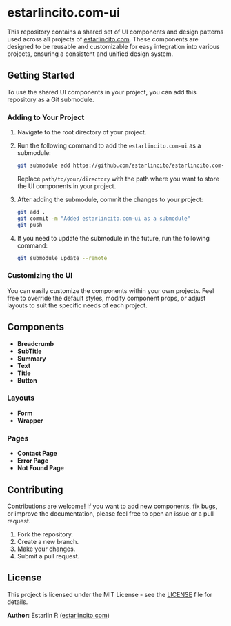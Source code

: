 # estarlincito.com-ui

This repository contains a shared set of UI components and design patterns used across all projects of [estarlincito.com](https://estarlincito.com). These components are designed to be reusable and customizable for easy integration into various projects, ensuring a consistent and unified design system.

## Getting Started

To use the shared UI components in your project, you can add this repository as a Git submodule.

### Adding to Your Project

1. Navigate to the root directory of your project.

2. Run the following command to add the `estarlincito.com-ui` as a submodule:

   ```bash
   git submodule add https://github.com/estarlincito/estarlincito.com-ui.git path/to/your/directory
   ```

   Replace `path/to/your/directory` with the path where you want to store the UI components in your project.

3. After adding the submodule, commit the changes to your project:

   ```bash
   git add .
   git commit -m "Added estarlincito.com-ui as a submodule"
   git push
   ```

4. If you need to update the submodule in the future, run the following command:

   ```bash
   git submodule update --remote
   ```

### Customizing the UI

You can easily customize the components within your own projects. Feel free to override the default styles, modify component props, or adjust layouts to suit the specific needs of each project.

## Components

- **Breadcrumb**
- **SubTitle**
- **Summary**
- **Text**
- **Title**
- **Button**

### Layouts

- **Form**
- **Wrapper**
<!-- - **Contact Form** -->

### Pages

- **Contact Page**
- **Error Page**
- **Not Found Page**

## Contributing

Contributions are welcome! If you want to add new components, fix bugs, or improve the documentation, please feel free to open an issue or a pull request.

1. Fork the repository.
2. Create a new branch.
3. Make your changes.
4. Submit a pull request.

## License

This project is licensed under the MIT License - see the [LICENSE](./LICENSE) file for details.

**Author:** Estarlin R ([estarlincito.com](https://estarlincito.com))
